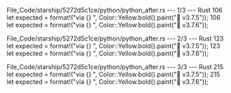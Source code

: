 File_Code/starship/5272d5c1ce/python/python_after.rs --- 1/3 --- Rust
106     let expected = format!("via {} ", Color::Yellow.bold().paint("🐍 v3.7.5"));                                                                          106     let expected = format!("via {} ", Color::Yellow.bold().paint("🐍 v3.7.6"));

File_Code/starship/5272d5c1ce/python/python_after.rs --- 2/3 --- Rust
123     let expected = format!("via {} ", Color::Yellow.bold().paint("🐍 v3.7.5"));                                                                          123     let expected = format!("via {} ", Color::Yellow.bold().paint("🐍 v3.7.6"));

File_Code/starship/5272d5c1ce/python/python_after.rs --- 3/3 --- Rust
215     let expected = format!("via {} ", Color::Yellow.bold().paint("🐍 v3.7.5"));                                                                          215     let expected = format!("via {} ", Color::Yellow.bold().paint("🐍 v3.7.6"));

